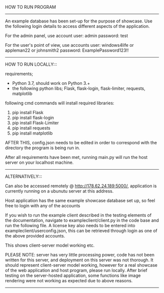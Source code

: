 HOW TO RUN PROGRAM

------

An example database has been set-up for the purpose of showcase. Use the following login details to access different aspects of the application.

For the admin panel, use account
user: admin
password: test

For the user's point of view, use accounts
user: windows4life or appleman22 or johnsmith2
password: ExamplePassword123!!

------
HOW TO RUN LOCALLY:::

requirements;
- Python 3.7, should work on Python 3.+
- the following python libs; Flask, flask-login, flask-limiter, requests, matplotlib

following cmd commands will install required libraries:
<ol>
<li>pip install Flask</li>
<li>pip install flask-login</li>
<li>pip install Flask-Limiter</li>
<li>pip install requests</li>
<li>pip install matplotlib</li>
</ol>

AFTER THIS, config.json needs to be edited in order to correspond with the directory the program is being run in.

After all requirements have been met, running main.py will run the host server on your localhost machine.

------
ALTERNATIVELY:::

Can also be accessed remotely @ http://178.62.24.189:5000/, application is currently running on a ubunutu server at this address.

Host application has the same example showcase database set up, so feel free to login with any of the accounts

If you wish to run the example client described in the testing elements of the documentation, navigate to exampleclient/client.py in the code base and run the following file. A license key also needs to be entered into exampleclient/userconfig.json, this can be retrieved through login as one of the above provided accounts.

This shows client-server model working etc.

PLEASE NOTE: server has very little processing power, code has not been written for this server, and deployment on this server was not thorough. It should represent client-server model working, however for a real showcase of the web application and host program, please run locally. After brief testing on the server-hosted application, some functions like image rendering were not working as expected due to above reasons.

-----
